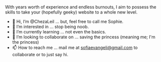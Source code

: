 With years worth of experience and endless burnouts, I aim to possess the skills to take your (hopefully geeky) website to a whole new level.

- 👋 Hi, I’m @ChezaLeil ... but, feel free to call me Sophie.
- 👀 I’m interested in ... stop being noob.
- 🌱 I’m currently learning ... not even the basics.
- 💞️ I’m looking to collaborate on ... saving the princess (meaning me; I'm the princess)
- 📫 How to reach me ... mail me at sofiaevangeli@gmail.com to collaborate or to just say hi.

<!---
ChezaLeil/ChezaLeil is a ✨ special ✨ repository because its `README.md` (this file) appears on your GitHub profile.
You can click the Preview link to take a look at your changes.
--->
